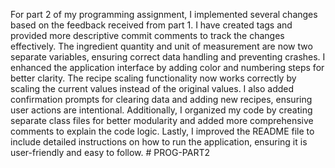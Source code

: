 For part 2 of my programming assignment, I implemented several changes based on the feedback received from part 1. I have created tags and provided more descriptive commit comments to track the changes effectively. The ingredient quantity and unit of measurement are now two separate variables, ensuring correct data handling and preventing crashes. I enhanced the application interface by adding color and numbering steps for better clarity. The recipe scaling functionality now works correctly by scaling the current values instead of the original values. I also added confirmation prompts for clearing data and adding new recipes, ensuring user actions are intentional. Additionally, I organized my code by creating separate class files for better modularity and added more comprehensive comments to explain the code logic. Lastly, I improved the README file to include detailed instructions on how to run the application, ensuring it is user-friendly and easy to follow.
#   P R O G - P A R T 2  
 